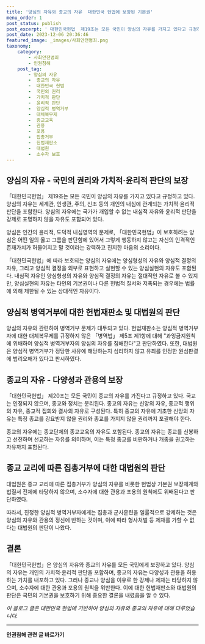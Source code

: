 ```yaml
---
title: '양심의 자유와 종교의 자유  대한민국 헌법에 보장된 기본권'
menu_order: 1
post_status: publish
post_excerpt: ' 대한민국헌법  제19조는 모든 국민이 양심의 자유를 가지고 있다고 규정하고 있다. 양심의 자유는 세계관, 인생관, 주의, 신조 등의 개인의 내심에 관계되는 가치적 윤리적 판단을 포함한다. 양심의 자유에는 국가가 개입할 수 없는 내심적 자유와 윤리적 판단을 강제로 표명하지 않을 자유도 포함되어 있다.'
post_date: 2023-12-06 20:36:46
featured_image: _images/사회안전범죄.png
taxonomy:
    category:
        - 사회안전범죄
        - 인권침해
    post_tag:
        - 양심의 자유
        -  종교의 자유
        -  대한민국 헌법
        -  국민의 권리
        -  가치적 판단
        -  윤리적 판단
        -  양심적 병역거부
        -  대체복무제
        -  종교교육
        -  관용
        -  포용
        -  집총거부
        -  헌법재판소
        -  대법원
        -  소수자 보호
---
```



## 양심의 자유 - 국민의 권리와 가치적·윤리적 판단의 보장

「대한민국헌법」 제19조는 모든 국민이 양심의 자유를 가지고 있다고 규정하고 있다. 양심의 자유는 세계관, 인생관, 주의, 신조 등의 개인의 내심에 관계되는 가치적·윤리적 판단을 포함한다. 양심의 자유에는 국가가 개입할 수 없는 내심적 자유와 윤리적 판단을 강제로 표명하지 않을 자유도 포함되어 있다. 

양심은 인간의 윤리적, 도덕적 내심영역의 문제로, 「대한민국헌법」이 보호하려는 양심은 어떤 일의 옳고 그름을 판단함에 있어서 그렇게 행동하지 않고는 자신의 인격적인 존재가치가 허물어지고 말 것이라는 강력하고 진지한 마음의 소리이다. 

「대한민국헌법」에 따라 보호되는 양심의 자유에는 양심형성의 자유와 양심적 결정의 자유, 그리고 양심적 결정을 외부로 표현하고 실현할 수 있는 양심실현의 자유도 포함된다. 내심적 자유인 양심형성의 자유와 양심적 결정의 자유는 절대적인 자유로 볼 수 있지만, 양심실현의 자유는 타인의 기본권이나 다른 헌법적 질서와 저촉되는 경우에는 법률에 의해 제한될 수 있는 상대적인 자유이다. 

## 양심적 병역거부에 대한 헌법재판소 및 대법원의 판단

양심의 자유와 관련하여 병역거부 문제가 대두되고 있다. 헌법재판소는 양심적 병역거부자에 대한 대체복무제를 규정하지 않은 「병역법」 제5조 제1항에 대해 "과잉금지원칙에 위배하여 양심적 병역거부자의 양심의 자유를 침해한다"고 판단하였다. 또한, 대법원은 양심적 병역거부가 정당한 사유에 해당하는지 심리하지 않고 유죄를 인정한 원심판결에 법리오해가 있다고 판시하였다.

## 종교의 자유 - 다양성과 관용의 보장

「대한민국헌법」 제20조는 모든 국민이 종교의 자유를 가진다고 규정하고 있다. 국교는 인정되지 않으며, 종교와 정치는 분리된다. 종교의 자유는 신앙의 자유, 종교적 행위의 자유, 종교적 집회와 결사의 자유로 구성된다. 특히 종교의 자유에 기초한 신앙의 자유는 특정 종교를 강요받지 않을 권리와 종교를 가지지 않을 권리까지 포괄해야 한다.

종교의 자유에는 종교단체의 종교교육의 자유도 포함된다. 종교의 자유는 종교를 신봉하고 선전하며 선교하는 자유를 의미하며, 이는 특정 종교를 비판하거나 개종을 권고하는 자유까지 포함된다.

## 종교 교리에 따른 집총거부에 대한 대법원의 판단

대법원은 종교 교리에 따른 집총거부가 양심의 자유를 비롯한 헌법상 기본권 보장체계와 법질서 전체에 타당하지 않으며, 소수자에 대한 관용과 포용의 원칙에도 위배된다고 판단하였다.

따라서, 진정한 양심적 병역거부자에게는 집총과 군사훈련을 일률적으로 강제하는 것은 양심의 자유와 관용의 정신에 반하는 것이며, 이에 따라 형사처벌 등 제재를 가할 수 없다는 대법원의 판단이 나왔다.

## 결론

「대한민국헌법」은 양심의 자유와 종교의 자유를 모든 국민에게 보장하고 있다. 양심의 자유는 개인의 가치적·윤리적 판단을 포함하며, 종교의 자유는 다양성과 관용을 허용하는 가치를 내포하고 있다. 그러나 종교나 양심을 이유로 한 강제나 제재는 타당하지 않으며, 소수자에 대한 관용과 포용의 원칙을 위반한다. 이에 대한 헌법재판소와 대법원의 판단은 국민의 기본권을 보호하기 위해 중요한 결론을 내렸음을 알 수 있다. 

*이 블로그 글은 대한민국 헌법에 기반하여 양심의 자유와 종교의 자유에 대해 다루었습니다.*
<!-- wp:separator -->
<hr class="wp-block-separator has-alpha-channel-opacity"/>
<!-- /wp:separator -->

<!-- wp:group {"backgroundColor":"base","layout":{"type":"constrained"}} -->
<div class="wp-block-group has-base-background-color has-background"><!-- wp:paragraph {"align":"center","fontSize":"medium"} -->
<p class="has-text-align-center has-large-font-size"><strong>인권침해 관련 글 바로가기</strong></p>
<!-- /wp:paragraph -->


<!-- wp:latest-posts
{"categories":[{"id":31085,"count":19,"description":"","link":"https://uknowlaw.com/category/%ec%9d%b8%ea%b6%8c%ec%b9%a8%ed%95%b4/","name":"인권침해","slug":"인권침해","taxonomy":"category","parent":0,"meta":[],"_links":{"self":[{"href":"https://uknowlaw.com/wp-json/wp/v2/categories/31085"}],"collection":[{"href":"https://uknowlaw.com/wp-json/wp/v2/categories"}],"about":[{"href":"https://uknowlaw.com/wp-json/wp/v2/taxonomies/category"}],"wp:post_type":[{"href":"https://uknowlaw.com/wp-json/wp/v2/posts?categories=31085"}],"curies":[{"name":"wp","href":"https://api.w.org/{rel}","templated":true}]}}],"postsToShow":100,"excerptLength":28,"postLayout":"grid","columns":2,"featuredImageAlign":"left","featuredImageSizeSlug":"large","fontSize":"small"} /--></div>
<!-- /wp:group -->